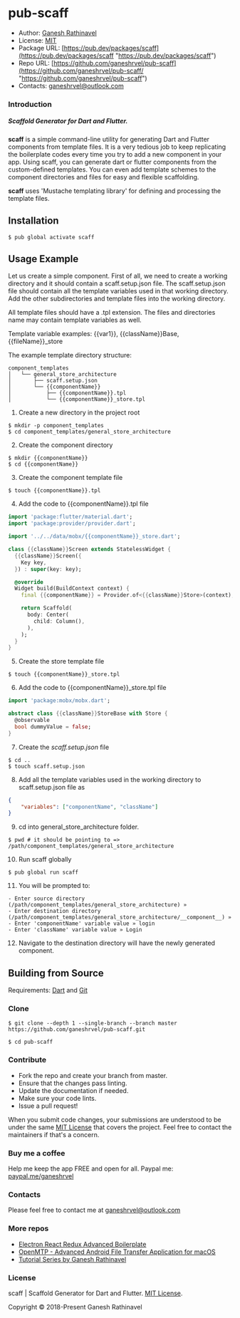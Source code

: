 # pub-scaff

- Author: [Ganesh Rathinavel](https://www.linkedin.com/in/ganeshrvel "Ganesh Rathinavel")
- License: [MIT](https://github.com/ganeshrvel/openmtp/blob/master/LICENSE "MIT")
- Package URL: [https://pub.dev/packages/scaff](https://pub.dev/packages/scaff "https://pub.dev/packages/scaff")
- Repo URL: [https://github.com/ganeshrvel/pub-scaff](https://github.com/ganeshrvel/pub-scaff/ "https://github.com/ganeshrvel/pub-scaff")
- Contacts: ganeshrvel@outlook.com


### Introduction

##### Scaffold Generator for Dart and Flutter.

**scaff** is a simple command-line utility for generating Dart and Flutter components from template files.
It is a very tedious job to keep replicating the boilerplate codes every time you try to add a new component in your app. Using scaff, you can generate dart or flutter components from the custom-defined templates. You can even add template schemes to the component directories and files for easy and flexible scaffolding.

**scaff** uses 'Mustache templating library' for defining and processing the template files.


## Installation

```shell
$ pub global activate scaff
```

## Usage Example
Let us create a simple component. First of all, we need to create a working directory and it should contain a scaff.setup.json file. The scaff.setup.json file should contain all the template variables used in that working directory.
Add the other subdirectories and template files into the working directory. 

All template files should have a .tpl extension. The files and directories name may contain template variables as well.

Template variable examples: {{var1}}, {{className}}Base, {{fileName}}_store

The example template directory structure:
```
component_templates
│   └── general_store_architecture
│       ├── scaff.setup.json
│       └── {{componentName}}
│           ├── {{componentName}}.tpl
│           └── {{componentName}}_store.tpl
```

1) Create a new directory in the project root

```shell
$ mkdir -p component_templates
$ cd component_templates/general_store_architecture
```

2) Create the component directory

```shell
$ mkdir {{componentName}}
$ cd {{componentName}}
```

3) Create the component template file

```shell
$ touch {{componentName}}.tpl
```

4) Add the code to {{componentName}}.tpl file

```dart
import 'package:flutter/material.dart';
import 'package:provider/provider.dart';

import '../../data/mobx/{{componentName}}_store.dart';

class {{className}}Screen extends StatelessWidget {
  {{className}}Screen({
    Key key,
  }) : super(key: key);

  @override
  Widget build(BuildContext context) {
    final {{componentName}} = Provider.of<{{className}}Store>(context);

    return Scaffold(
      body: Center(
        child: Column(),
      ),
    );
  }
}
```

5) Create the store template file

```shell
$ touch {{componentName}}_store.tpl
```

6) Add the code to {{componentName}}_store.tpl file

```dart
import 'package:mobx/mobx.dart';

abstract class {{className}}StoreBase with Store {
  @observable
  bool dummyValue = false;
}
```

7) Create the *scaff.setup.json* file

```shell
$ cd ..
$ touch scaff.setup.json
```

8) Add all the template variables used in the working directory to scaff.setup.json file as

```json
{
	"variables": ["componentName", "className"]
}
```

9) cd into general_store_architecture folder.

```shell
$ pwd # it should be pointing to =>  /path/component_templates/general_store_architecture
```

10) Run scaff globally

```shell
$ pub global run scaff
```

11) You will be prompted to:
```shell
- Enter source directory (/path/component_templates/general_store_architecture) »
- Enter destination directory (/path/component_templates/general_store_architecture/__component__) »
- Enter 'componentName' variable value » login
- Enter 'className' variable value » Login
```

12) Navigate to the destination directory will have the newly generated component.

## Building from Source

Requirements: [Dart](https://dart.dev/get-dart "Install Dart") and [Git](https://git-scm.com/book/en/v2/Getting-Started-Installing-Git "Install Git")

### Clone
```shell
$ git clone --depth 1 --single-branch --branch master https://github.com/ganeshrvel/pub-scaff.git

$ cd pub-scaff
```

### Contribute
- Fork the repo and create your branch from master.
- Ensure that the changes pass linting.
- Update the documentation if needed.
- Make sure your code lints.
- Issue a pull request!

When you submit code changes, your submissions are understood to be under the same [MIT License](https://github.com/ganeshrvel/pub-scaff/blob/master/LICENSE "MIT License") that covers the project. Feel free to contact the maintainers if that's a concern.


### Buy me a coffee
Help me keep the app FREE and open for all.
Paypal me: [paypal.me/ganeshrvel](https://paypal.me/ganeshrvel "paypal.me/ganeshrvel")

### Contacts
Please feel free to contact me at ganeshrvel@outlook.com

### More repos
- [Electron React Redux Advanced Boilerplate](https://github.com/ganeshrvel/electron-react-redux-advanced-boilerplate "Electron React Redux Advanced Boilerplate")
- [OpenMTP  - Advanced Android File Transfer Application for macOS](https://github.com/ganeshrvel/openmtp "OpenMTP  - Advanced Android File Transfer Application for macOS")
- [Tutorial Series by Ganesh Rathinavel](https://github.com/ganeshrvel/tutorial-series-ganesh-rathinavel "Tutorial Series by Ganesh Rathinavel")

### License
scaff | Scaffold Generator for Dart and Flutter. [MIT License](https://github.com/ganeshrvel/pub-scaff/blob/master/LICENSE "MIT License").

Copyright © 2018-Present Ganesh Rathinavel
